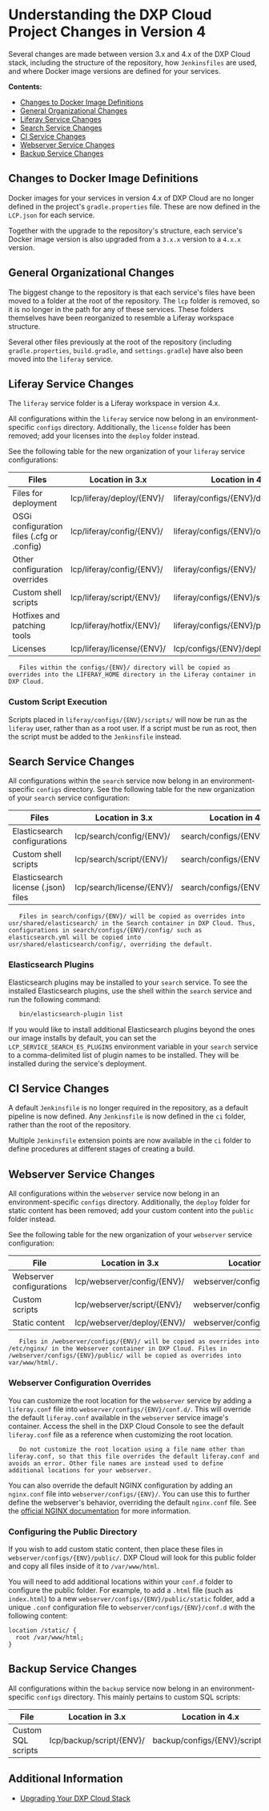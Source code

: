 # Understanding the DXP Cloud Project Changes in Version 4

Several changes are made between version 3.x and 4.x of the DXP Cloud stack, including the structure of the repository, how `Jenkinsfiles` are used, and where Docker image versions are defined for your services.

**Contents:**

* [Changes to Docker Image Definitions](#changes-to-docker-image-definitions)
* [General Organizational Changes](#general-organizational-changes)
* [Liferay Service Changes](#liferay-service-changes)
* [Search Service Changes](#search-service-changes)
* [CI Service Changes](#ci-service-changes) 
* [Webserver Service Changes](#webserver-service-changes)
* [Backup Service Changes](#backup-service-changes)

## Changes to Docker Image Definitions

Docker images for your services in version 4.x of DXP Cloud are no longer defined in the project's `gradle.properties` file. These are now defined in the `LCP.json` for each service.

Together with the upgrade to the repository's structure, each service's Docker image version is also upgraded from a `3.x.x` version to a `4.x.x` version.

## General Organizational Changes

The biggest change to the repository is that each service's files have been moved to a folder at the root of the repository. The `lcp` folder is removed, so it is no longer in the path for any of these services. These folders themselves have been reorganized to resemble a Liferay workspace structure. <!-- TODO: Point to workspace documentation -->

Several other files previously at the root of the repository (including `gradle.properties`, `build.gradle`, and `settings.gradle`) have also been moved into the `liferay` service.

## Liferay Service Changes

The `liferay` service folder is a Liferay workspace in version 4.x. <!-- TODO: Point to workspace documentation -->

All configurations within the `liferay` service now belong in an environment-specific `configs` directory. Additionally, the `license` folder has been removed; add your licenses into the `deploy` folder instead.

See the following table for the new organization of your `liferay` service configurations:

| **Files** | **Location in 3.x** | **Location in 4.x** |
| --- | --- | --- |
| Files for deployment | lcp/liferay/deploy/{ENV}/ | liferay/configs/{ENV}/deploy/ |
| OSGi configuration files (.cfg or .config) | lcp/liferay/config/{ENV}/ | liferay/configs/{ENV}/osgi/configs/ |
| Other configuration overrides | lcp/liferay/config/{ENV}/ | liferay/configs/{ENV}/ |
| Custom shell scripts | lcp/liferay/script/{ENV}/ | liferay/configs/{ENV}/scripts/ |
| Hotfixes and patching tools | lcp/liferay/hotfix/{ENV}/ | liferay/configs/{ENV}/patching/ |
| Licenses | lcp/liferay/license/{ENV}/ | lcp/configs/{ENV}/deploy/ |

```note::
   Files within the configs/{ENV}/ directory will be copied as overrides into the LIFERAY_HOME directory in the Liferay container in DXP Cloud.
```

### Custom Script Execution

Scripts placed in `liferay/configs/{ENV}/scripts/` will now be run as the `liferay` user, rather than as a root user. If a script must be run as root, then the script must be added to the `Jenkinsfile` instead.

## Search Service Changes

All configurations within the `search` service now belong in an environment-specific `configs` directory. See the following table for the new organization of your `search` service configuration:

| **Files** | **Location in 3.x** | **Location in 4.x** |
| --- | --- | --- |
| Elasticsearch configurations | lcp/search/config/{ENV}/ | search/configs/{ENV}/config/ |
| Custom shell scripts | lcp/search/script/{ENV}/ | search/configs/{ENV}/scripts/ |
| Elasticsearch license (.json) files | lcp/search/license/{ENV}/ | search/configs/{ENV}/license/ |

```note::
   Files in search/configs/{ENV}/ will be copied as overrides into usr/shared/elasticsearch/ in the Search container in DXP Cloud. Thus, configurations in search/configs/{ENV}/config/ such as elasticsearch.yml will be copied into usr/shared/elasticsearch/config/, overriding the default.
```

### Elasticsearch Plugins

Elasticsearch plugins may be installed to your `search` service. To see the installed Elasticsearch plugins, use the shell within the `search` service and run the following command:

```bash
   bin/elasticsearch-plugin list
```

If you would like to install additional Elasticsearch plugins beyond the ones our image installs by default, you can set the `LCP_SERVICE_SEARCH_ES_PLUGINS` environment variable in your `search` service to a comma-delimited list of plugin names to be installed. They will be installed during the service's deployment.

## CI Service Changes

A default `Jenkinsfile` is no longer required in the repository, as a default pipeline is now defined. Any `Jenkinsfile` is now defined in the `ci` folder, rather than the root of the repository.

Multiple `Jenkinsfile` extension points are now available in the `ci` folder to define procedures at different stages of creating a build. <!-- TODO: Add reference to Jenkinsfile-specific article -->

## Webserver Service Changes

All configurations within the `webserver` service now belong in an environment-specific `configs` directory. Additionally, the `deploy` folder for static content has been removed; add your custom content into the `public` folder instead.

See the following table for the new organization of your `webserver` service configuration:

| **File** | **Location in 3.x** | **Location in 4.x** |
| --- | --- | --- |
| Webserver configurations | lcp/webserver/config/{ENV}/ | webserver/configs/{ENV}/conf.d/ |
| Custom scripts | lcp/webserver/script/{ENV}/ | webserver/configs/{ENV}/scripts/ |
| Static content | lcp/webserver/deploy/{ENV}/ | webserver/configs/{ENV}/public/ |

```note::
   Files in /webserver/configs/{ENV}/ will be copied as overrides into /etc/nginx/ in the Webserver container in DXP Cloud. Files in /webserver/configs/{ENV}/public/ will be copied as overrides into var/www/html/.
```

### Webserver Configuration Overrides

You can customize the root location for the `webserver` service by adding a `liferay.conf` file into `webserver/configs/{ENV}/conf.d/`. This will override the default `liferay.conf` available in the `webserver` service image's container. Access the shell in the DXP Cloud Console to see the default `liferay.conf` file as a reference when customizing the root location.

```warning::
   Do not customize the root location using a file name other than liferay.conf, so that this file overrides the default liferay.conf and avoids an error. Other file names are instead used to define additional locations for your webserver.
```

You can also override the default NGINX configuration by adding an `nginx.conf` file into `webserver/configs/{ENV}/`. You can use this to further define the webserver's behavior, overriding the default `nginx.conf` file. See the [official NGINX documentation](https://docs.nginx.com/nginx/admin-guide/basic-functionality/managing-configuration-files/) for more information.

### Configuring the Public Directory

If you wish to add custom static content, then place these files in `webserver/configs/{ENV}/public/`. DXP Cloud will look for this public folder and copy all files inside of it to `/var/www/html`.

You will need to add additional locations within your `conf.d` folder to configure the public folder. For example, to add a `.html` file (such as `index.html`) to a new `webserver/configs/{ENV}/public/static` folder, add a unique `.conf` configuration file to `webserver/configs/{ENV}/conf.d` with the following content:

```
location /static/ {
  root /var/www/html;
}
```

## Backup Service Changes

All configurations within the `backup` service now belong in an environment-specific `configs` directory. This mainly pertains to custom SQL scripts:

| **File** | **Location in 3.x** | **Location in 4.x** |
| --- | --- | --- |
| Custom SQL scripts | lcp/backup/script/{ENV}/ | backup/configs/{ENV}/scripts/ |

## Additional Information

* [Upgrading Your DXP Cloud Stack](./upgrading-your-dxp-cloud-stack.md)